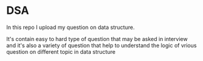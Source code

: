 # DSA
In this repo I upload my question on data structure.


It's contain easy to hard type of question that may be asked in interview and it's also a variety of question that help to understand the logic of vrious question on different topic in data structure
